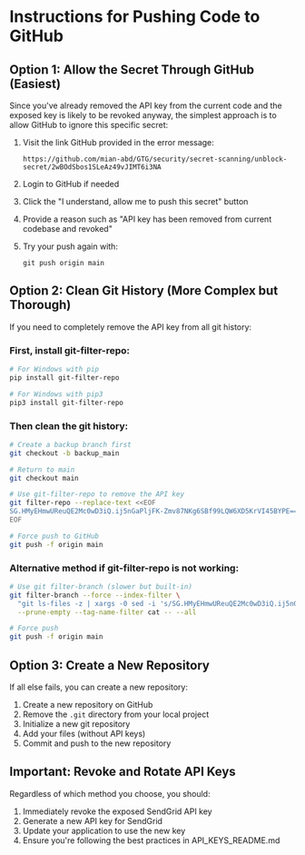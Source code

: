 # Instructions for Pushing Code to GitHub

## Option 1: Allow the Secret Through GitHub (Easiest)

Since you've already removed the API key from the current code and the exposed key is likely to be revoked anyway, the simplest approach is to allow GitHub to ignore this specific secret:

1. Visit the link GitHub provided in the error message:
   ```
   https://github.com/mian-abd/GTG/security/secret-scanning/unblock-secret/2wBOdSbos1SLeAz49vJIMT6i3NA
   ```

2. Login to GitHub if needed

3. Click the "I understand, allow me to push this secret" button

4. Provide a reason such as "API key has been removed from current codebase and revoked"

5. Try your push again with:
   ```
   git push origin main
   ```

## Option 2: Clean Git History (More Complex but Thorough)

If you need to completely remove the API key from all git history:

### First, install git-filter-repo:

```bash
# For Windows with pip
pip install git-filter-repo

# For Windows with pip3
pip3 install git-filter-repo
```

### Then clean the git history:

```bash
# Create a backup branch first
git checkout -b backup_main

# Return to main
git checkout main

# Use git-filter-repo to remove the API key
git filter-repo --replace-text <<EOF
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==>YOUR_API_KEY_HERE
EOF

# Force push to GitHub
git push -f origin main
```

### Alternative method if git-filter-repo is not working:

```bash
# Use git filter-branch (slower but built-in)
git filter-branch --force --index-filter \
  "git ls-files -z | xargs -0 sed -i 's/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/YOUR_API_KEY_HERE/g'" \
  --prune-empty --tag-name-filter cat -- --all

# Force push
git push -f origin main
```

## Option 3: Create a New Repository

If all else fails, you can create a new repository:

1. Create a new repository on GitHub 
2. Remove the `.git` directory from your local project
3. Initialize a new git repository
4. Add your files (without API keys)
5. Commit and push to the new repository

## Important: Revoke and Rotate API Keys

Regardless of which method you choose, you should:

1. Immediately revoke the exposed SendGrid API key
2. Generate a new API key for SendGrid
3. Update your application to use the new key
4. Ensure you're following the best practices in API_KEYS_README.md 